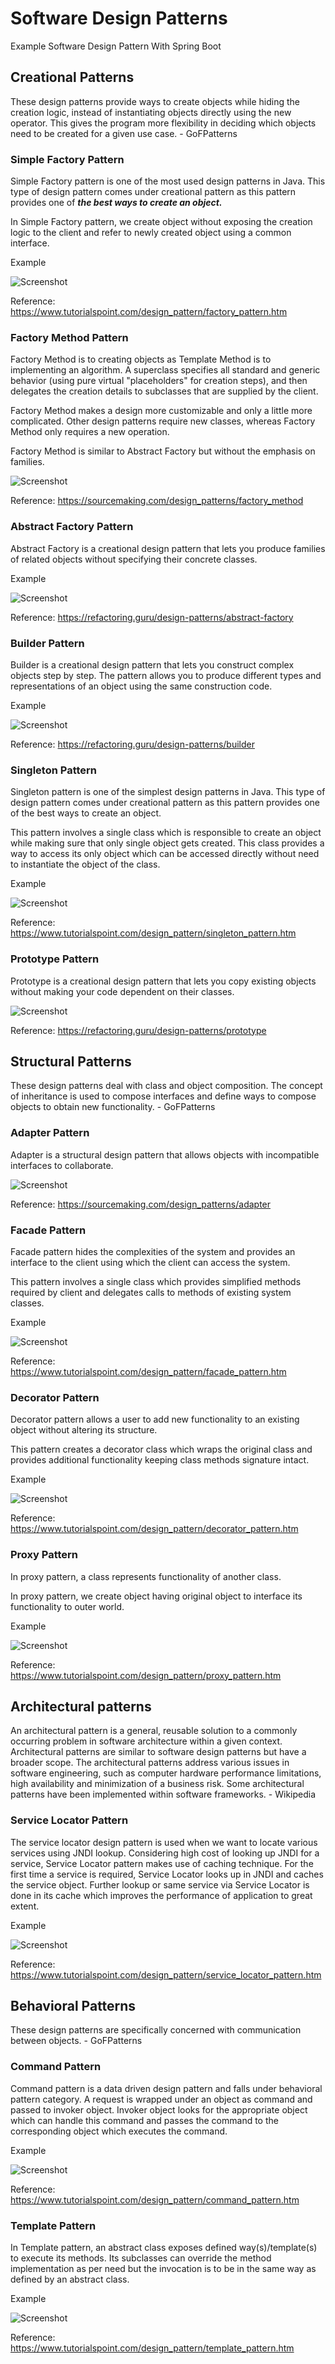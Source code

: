# Software Design Patterns
Example Software Design Pattern With Spring Boot

## Creational Patterns
These design patterns provide ways to create objects while hiding the creation logic, instead of instantiating objects directly using the new operator. This gives the program more flexibility in deciding which objects need to be created for a given use case. - GoFPatterns


### Simple Factory Pattern
Simple Factory pattern is one of the most used design patterns in Java. This type of design pattern comes under creational pattern as this pattern provides one of ***the best ways to create an object.***

In Simple Factory pattern, we create object without exposing the creation logic to the client and refer to newly created object using a common interface.

Example

![Screenshot](Prtsc/factory_pattern_uml_diagram.jpg)

Reference:
https://www.tutorialspoint.com/design_pattern/factory_pattern.htm


### Factory Method Pattern

Factory Method is to creating objects as Template Method is to implementing an algorithm. A superclass specifies all standard and generic behavior (using pure virtual "placeholders" for creation steps), and then delegates the creation details to subclasses that are supplied by the client.

Factory Method makes a design more customizable and only a little more complicated. Other design patterns require new classes, whereas Factory Method only requires a new operation.

Factory Method is similar to Abstract Factory but without the emphasis on families.

![Screenshot](Prtsc/Factory_Method.png)

Reference:
https://sourcemaking.com/design_patterns/factory_method


### Abstract Factory Pattern
Abstract Factory is a creational design pattern that lets you produce families of related objects without specifying their concrete classes.

Example

![Screenshot](Prtsc/Abstract_Factory.png)

Reference:
https://refactoring.guru/design-patterns/abstract-factory

### Builder Pattern
Builder is a creational design pattern that lets you construct complex objects step by step. The pattern allows you to produce different types and representations of an object using the same construction code.

Example

![Screenshot](Prtsc/Builder_pattern.png)

Reference:
https://refactoring.guru/design-patterns/builder

### Singleton Pattern
Singleton pattern is one of the simplest design patterns in Java. This type of design pattern comes under creational pattern as this pattern provides one of the best ways to create an object.

This pattern involves a single class which is responsible to create an object while making sure that only single object gets created. This class provides a way to access its only object which can be accessed directly without need to instantiate the object of the class.

Example

![Screenshot](Prtsc/singleton_pattern_uml_diagram.jpg)

Reference:
https://www.tutorialspoint.com/design_pattern/singleton_pattern.htm

### Prototype Pattern

Prototype is a creational design pattern that lets you copy existing objects without making your code dependent on their classes.

![Screenshot](Prtsc/structure-prototype-cache.png)

Reference:
https://refactoring.guru/design-patterns/prototype


## Structural Patterns
These design patterns deal with class and object composition. The concept of inheritance is used to compose interfaces and define ways to compose objects to obtain new functionality. - GoFPatterns

### Adapter Pattern

Adapter is a structural design pattern that allows objects with incompatible interfaces to collaborate.

![Screenshot](Prtsc/structure-object-adapter.png)

Reference:
https://sourcemaking.com/design_patterns/adapter

### Facade Pattern
Facade pattern hides the complexities of the system and provides an interface to the client using which the client can access the system.

This pattern involves a single class which provides simplified methods required by client and delegates calls to methods of existing system classes.

Example

![Screenshot](Prtsc/facade_pattern_uml_diagram.jpg)

Reference:
https://www.tutorialspoint.com/design_pattern/facade_pattern.htm

### Decorator Pattern
Decorator pattern allows a user to add new functionality to an existing object without altering its structure.

This pattern creates a decorator class which wraps the original class and provides additional functionality keeping class methods signature intact.

Example

![Screenshot](Prtsc/decorator_pattern_uml_diagram.jpg)

Reference:
https://www.tutorialspoint.com/design_pattern/decorator_pattern.htm


### Proxy Pattern
In proxy pattern, a class represents functionality of another class. 

In proxy pattern, we create object having original object to interface its functionality to outer world.

Example

![Screenshot](Prtsc/proxy_pattern_uml_diagram.jpg)

Reference:
https://www.tutorialspoint.com/design_pattern/proxy_pattern.htm


## Architectural patterns
An architectural pattern is a general, reusable solution to a commonly occurring problem in software architecture within a given context. Architectural patterns are similar to software design patterns but have a broader scope. The architectural patterns address various issues in software engineering, such as computer hardware performance limitations, high availability and minimization of a business risk. Some architectural patterns have been implemented within software frameworks. - Wikipedia

### Service Locator Pattern
The service locator design pattern is used when we want to locate various services using JNDI lookup. Considering high cost of looking up JNDI for a service, Service Locator pattern makes use of caching technique. For the first time a service is required, Service Locator looks up in JNDI and caches the service object. Further lookup or same service via Service Locator is done in its cache which improves the performance of application to great extent.

Example

![Screenshot](Prtsc/servicelocator_pattern_uml_diagram.jpg)

Reference:
https://www.tutorialspoint.com/design_pattern/service_locator_pattern.htm

## Behavioral Patterns
These design patterns are specifically concerned with communication between objects. - GoFPatterns

### Command Pattern
Command pattern is a data driven design pattern and falls under behavioral pattern category. A request is wrapped under an object as command and passed to invoker object. Invoker object looks for the appropriate object which can handle this command and passes the command to the corresponding object which executes the command.

Example

![Screenshot](Prtsc/command_pattern_uml_diagram.jpg)

Reference:
https://www.tutorialspoint.com/design_pattern/command_pattern.htm

### Template Pattern
In Template pattern, an abstract class exposes defined way(s)/template(s) to execute its methods. Its subclasses can override the method implementation as per need but the invocation is to be in the same way as defined by an abstract class. 

Example

![Screenshot](Prtsc/template_pattern_uml_diagram.jpg)

Reference:
https://www.tutorialspoint.com/design_pattern/template_pattern.htm








